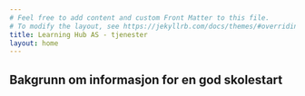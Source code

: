 ```yaml
---
# Feel free to add content and custom Front Matter to this file.
# To modify the layout, see https://jekyllrb.com/docs/themes/#overriding-theme-defaults
title: Learning Hub AS - tjenester
layout: home
---
```


## Bakgrunn om informasjon for en god skolestart
